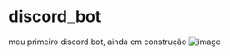 # discord_bot
meu primeiro discord bot, ainda em construção
![image](https://user-images.githubusercontent.com/70555750/179088737-99880481-5580-4212-adc6-2751d52019d3.png)
